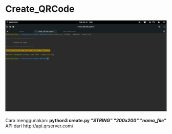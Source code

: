 # Create_QRCode
<img src="Screenshot%20from%202020-12-16%2016-26-00.png" alt="">
<br><br>
Cara menggunakan:
<b>python3 create.py <i>"STRING" "200x200" "nama_file"</i></b>
<br>
API dari http://api.qrserver.com/
